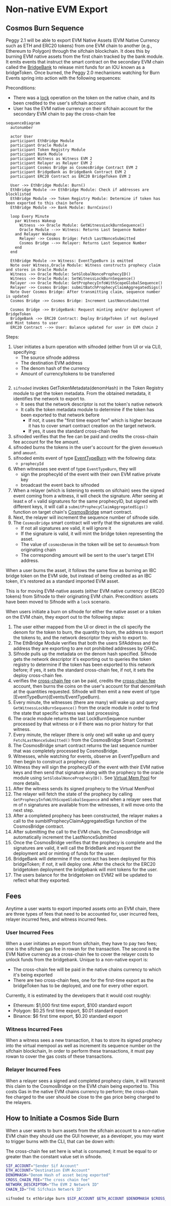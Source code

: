 # Non-native EVM Export

## Cosmos Burn Sequence

Peggy 2.1 will be able to export EVM Native Assets (EVM Native Currency such as ETH and ERC20 tokens) from one EVM chain to another (e.g., Ethereum to Polygon) 
through the sifchain blockchain. It does this by burning EVM native assets from the first chain tracked by the bank module. It emits events that instruct the smart contract on 
the secondary EVM chain called the [BridgeBank](contracts#BridgeBank) to release mint funds for an IOU known as a bridgeToken. Once burned, the Peggy 2.0 mechanisms watching for Burn Events spring
into action with the following sequences:

Preconditions:
- There was a [lock](#Lock) operation on the token on the native chain, and its been credited to the user's sifchain account
- User has the EVM native currency on their sifchain account for the secondary EVM chain to pay the cross-chain fee

```mermaid
sequenceDiagram
  autonumber
  
  actor User
  participant EthBridge Module
  participant Oracle Module
  participant Token Registry Module
  participant Bank Module
  participant Witness as Witness EVM 2
  participant Relayer as Relayer EVM 2
  participant Cosmos Bridge as CosmosBridge Contract EVM 2
  participant BridgeBank as BridgeBank Contract EVM 2
  participant ERC20 Contract as ERC20 BridgeToken EVM 2
  
  User ->> EthBridge Module: Burn()
  EthBridge Module ->> EthBridge Module: Check if addresses are blocklisted
  EthBridge Module ->> Token Registry Module: Determine if token has been exported to this chain before
  EthBridge Module ->> Bank Module: BurnCoins()

  loop Every Minute
    par Witness Wakeup
      Witness ->> Oracle Module: GetWitnessLockBurnSequence()
      Oracle Module -->> Witness: Returns Last Sequence Number
    and Relayer Wakeup
      Relayer ->> Cosmos Bridge: Fetch LastNonceSubmitted
      Cosmos Bridge -->> Relayer: Returns Last Sequence Number
    end
  end
  
  EthBridge Module ->> Witness: EventTypeBurn is emitted
  Note over Witness,Oracle Module: Witness constructs prophecy claim and stores in Oracle Module
  Witness ->> Oracle Module: SetGlobalNonceProphecyID()
  Witness ->> Oracle Module: SetWitnessLockBurnSequence()
  Relayer ->> Oracle Module: GetProphecyInfoWithScopeGlobalSequence()
  Relayer ->> Cosmos Bridge: submitBatchProphecyClaimAggregatedSigs()
  Note Over Cosmos Bridge: After transmitting claim, sequence number is updated
  Cosmos Bridge ->> Cosmos Bridge: Increment LastNonceSubmitted 

  Cosmos Bridge ->> BridgeBank: Request minting and/or deployment of BridgeToken
  BridgeBank ->> ERC20 Contract: Deploy BridgeToken if not deployed and Mint tokens to user
  ERC20 Contract -->> User: Balance updated for user in EVM chain 2
```

Steps:
1. User initiates a burn operation with sifnoded (either from UI or via CLI), specifying:
   - The source sifnode address
   - The destination EVM address
   - The denom hash of the currency  
   - Amount of currency/tokens to be transferred
   ```
   ```
1. `sifnoded` invokes GetTokenMetadata(denomHash) in the Token Registry module to get the token
   metadata. From the obtained metadata, it identifies the network to export to.
    - It sees that the network descriptor is not the token's native network
    - It calls the token metadata module to determine if the token has been exported to that network before
      - If not, it uses the "first time export fee" which is higher because it has to cover smart contract creation on the target network.
      - If yes, it uses the standard cross-chain fee 
1. sifnoded verifies that the fee can be paid and credits the cross-chain fee account for the fee amount.
1. sifnoded burns the tokens in the user's account for the given `denomHash` and `amount`.
1. sifnoded emits event of type [EventTypeBurn](Events#EventTypeBurn) with the following data:
    - `prophecyId` 
1. When witnesses see event of type `EventTypeBurn`, they will
    - sign the prophecyId of the event with their own EVM native private key
    - broadcast the event back to sifnoded
1. When a relayer (which is listening to events on sifchain) sees the signed event coming from a witness, it will check
   the signature. After seeing at least `m` of `n` valid signatures for the same
   prophecyID, but signed with different keys, it will call a `submitProphecyClaimAggregatedSigs()`
   function on target chain's [CosmosBridge](contracts#CosmosBridge) smart contract. 
1. Next, the relayer will increment the sequence number of sifnode side.
1. The `CosmosBridge` smart contract will verify that the signatures are valid.
    - If not all signatures are valid, it will ignore it 
    - If the signature is valid, it will mint the bridge token representing the asset. 
    - The value of `cosmosDenom` in the token will be set to `denomHash` from originating chain 
    - The corresponding amount will be sent to the user's target ETH address.

When a user burns the asset, it follows the same flow as burning an IBC bridge token on the EVM side, but
instead of being credited as an IBC token, it's restored as a standard imported EVM asset.

This is for moving EVM-native assets (either EVM native currency or ERC20 tokens) from Sifnode to their originating EVM chain.
Precondition: assets have been moved to Sifnode with a `lock` scenario.

When users initiate a burn on sifnode for either the native asset or a token on the EVM chain, they export out to the
following steps:

1. The user either mapped from the UI or direct in the cli specify the denom for the token to burn, the quantity to burn, the address to export the tokens to, and the network descriptor they wish to export to.
2. The EthBridge Module verifies that both the users SifAddress and the address they are exporting to are not prohibited addresses by OFAC.
3. Sifnode pulls up the metadata on the denom hash specified. Sifnode gets the network descriptor it's exporting out to queries the token registry to determine if the token has
   been exported to this network before; if yes, it sets the standard cross-chain fee, if not, it sets the deploy cross-chain fee.
4. verifies the [cross-chain fee](Concepts#crossChain) can be paid, credits the [cross-chain fee](Concepts#crossChain) account, then burns the coins
   on the user's account for that denomHash at the quantities requested. Sifnode will then emit a new event of type [EventTypeBurn)(Events/EventTypeBurn).
5. Every minute, the witnesses (there are many) will wake up and query `GetWitnessLockBurnSequence()` from the oracle module in order to find the state that specific witness was last processing.
6. The oracle module returns the last LockBurnSequence number processed by that witness or `0` if there was no prior history for that witness.
7. Every minute, the relayer (there is only one) will wake up and query `FetchLastNonceSubmitted()` from the CosmosBridge Smart Contract
8. The CosmosBridge smart contract returns the last sequence number that was completely processed by CosmosBridge.
9.  Witnesses, while watching for events, observe an EventTypeBurn and then begin to construct a prophecy claim.
10. Witness they will sign the prophecyID of the event with their EVM native keys and then send that signature along with the prophecy to the oracle module using `SetGlobalNonceProphecyID()`. See [Virtual Mem Pool](Concepts#virtualMem) for more details.
11. After the witness sends its signed prophecy to the Virtual MemPool
12. The relayer will fetch the state of the prophecy by calling `GetProphecyInfoWithScopeGlobalSequence` and when a relayer sees that m of n signatures are available from the witnesses, it will move onto the next step.
13. After a completed prophecy has been constructed, the relayer makes a call to the sumbitProphecyClaimAggregatedSigs function of the CosmosBridge contract.
14. After submitting the call to the EVM chain, the CosmosBridge will automatically increment the LastNonceSubmitted
15. Once the CosmosBridge verifies that the prophecy is complete and the signatures are valid, it will call the BrideBank and request the deployment and or minting of funds for the user.
16. BridgeBank will determine if the contract has been deployed for this bridgeToken; if not, it will deploy one. After the check for the ERC20 bridgetoken deployment the bridgebank will mint tokens for the user.
17. The users balance for the bridgetoken on EVM2 will be updated to reflect what they exported.

## Fees
Anytime a user wants to export imported assets onto an EVM chain, there are three types of fees that need to be accounted for, user incurred fees,  relayer incurred fees, and witness incurred fees.

### User Incurred Fees
When a user initiates an export from sifchain, they have to pay two fees; one is the sifchain gas fee in rowan for the transaction. The second is the EVM Native currency as a cross-chain fee to cover the relayer costs to unlock funds from the bridgebank. 
Unique to a non-native export is:
 - The cross-chain fee will be paid in the native chains currency to which it's being exported
 - There are two cross-chain fees, one for the first-time export as the bridgeToken has to be deployed, and one for every other export.

Currently, it is estimated by the developers that it would cost roughly:
 - Ethereum: $1,000 first time export, $100 standard export
 - Polygon: $0.25 first time export, $0.01 standard export
 - Binance: $6 first time export, $0.20 standard export

### Witness Incurred Fees
When a witness sees a new transaction, it has to store its signed prophecy into the virtual mempool as well as increment its sequence number on the sifchain blockchain, In order to perform these transactions, it must pay rowan to cover the gas costs of these transactions. 

### Relayer Incurred Fees
When a relayer sees a signed and completed prophecy claim, it will transmit this claim to the CosmosBridge on the EVM chain being exported to. This costs Gas in the native EVM chains currency to perform; the cross-chain fee charged to the user should be close to the gas price being charged to the relayers. 

## How to Initiate a Cosmos Side Burn
When a user wants to burn assets from the sifchain account to a non-native EVM chain they should use the GUI however, as a developer, you may want to trigger burns with the CLI, that can be down with:

The cross-chain fee set here is what is consumed; it must be equal to or greater than the constant value set in sifnode.

```bash
SIF_ACCOUNT="Sender Sif Account"
ETH_ACCOUNT="Destination EVM Account"
DENOMHASH="Denom Hash of asset being exported"
CROSS_CHAIN_FEE="The cross chain fee"
NETWORK_DESCRIPTOR="The EVM 2 Network ID"
CHAIN_ID="THE Sifchain Network ID"

sifnoded tx ethbridge burn $SIF_ACCOUNT $ETH_ACCOUNT $DENOMHASH $CROSS_CHAIN_FEE --network-descriptor $NETWORK_DESCRIPTOR --gas-prices=0.5rowan --gas-adjustment=1.5 --chain-id $CHAIN_ID
```